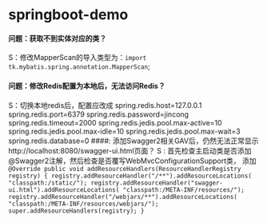 # springboot-demo

#### 问题：获取不到实体对应的类？   
S：修改MapperScan的导入类型为：`import tk.mybatis.spring.annotation.MapperScan`;
#### 问题：修改Redis配置为本地后，无法访问Redis？ 
S：切换本地redis后，配置应改成
    spring.redis.host=127.0.0.1
    spring.redis.port=6379
    spring.redis.password=jincong
    spring.redis.timeout=2000
    spring.redis.jedis.pool.max-active=10
    spring.redis.jedis.pool.max-idle=10
    spring.redis.jedis.pool.max-wait=3
    spring.redis.database=0
####: 添加Swagger2相关GAV后，仍然无法正常显示http://localhost:8080/swagger-ui.html页面？
S : 首先检查主启动类是否添加@Swagger2注解，然后检查是否覆写WebMvcConfigurationSupport类，
  添加
`     
 @Override
  public void addResourceHandlers(ResourceHandlerRegistry registry) {
      registry.addResourceHandler("/**").addResourceLocations(
              "classpath:/static/");
      registry.addResourceHandler("swagger-ui.html").addResourceLocations(
              "classpath:/META-INF/resources/");
      registry.addResourceHandler("/webjars/**").addResourceLocations(
              "classpath:/META-INF/resources/webjars/");
      super.addResourceHandlers(registry);
  }
 `
      

